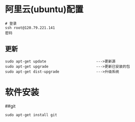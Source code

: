 # 阿里云(ubuntu)配置

```
# 登录
ssh root@120.79.221.141
密码
```









## 更新

```
sudo apt-get update                       --->更新源
sudo apt-get upgrade                      --->更新已安装的包
sudo apt-get dist-upgrade                 --->升级系统
```



# 软件安装

##git

```
sudo apt-get install git
```

